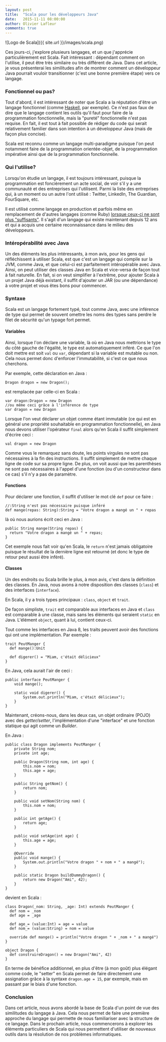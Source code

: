 ```yaml
---
layout: post
title:  "Scala pour les développeurs Java"
date:   2015-11-11 08:00:00
author: Olivier Lafleur
comments: true
---
```


![Logo de Scala]({{ site.url }}/images/scala.png)

Ces jours-ci, j'explore plusieurs langages, et un que j'apprécie particulièrement
est Scala. Fait intéressant : dépendant comment on l'utilise, il peut être très
similaire ou très différent de Java. Dans cet article, je vous présenterai les
similitudes afin de montrer comment un développeur Java pourrait vouloir
transitionner (c'est une bonne première étape) vers ce langage.

### Fonctionnel ou pas?
Tout d'abord, il est intéressant de noter que Scala a la réputation d'être un
langage fonctionnel (comme [Haskell](https://www.haskell.org), par exemple).
Ce n'est pas faux de dire que le langage contient les outils qu'il faut pour faire de la programmation
fonctionnelle, mais la "pureté" fonctionnelle n'est pas requise. En fait, il
est tout à fait possible de rédiger du code qui serait relativement familier dans son intention
à un développeur Java (mais de façon plus concise).

Scala est reconnu comme un langage multi-paradigme puisque l'on peut notamment faire de la programmation
orientée-objet, de la programmation impérative ainsi que de la programmation
fonctionnelle.

### Qui l'utilise?
Lorsqu'on étudie un langage, il est toujours intéressant, puisque la programmation
est foncièrement un acte social, de voir s'il y a une communauté et des
entreprises qui l'utilisent. Parmi la liste des entreprises qui, à un moment
ou un autre l'ont utilisé : Twitter, LinkedIn, The Guardian, FourSquare, etc.

Il est utilisé comme langage en production et parfois même en remplacement
de d'autres langages (comme Ruby)
[lorsque ceux-ci ne sont plus "suffisants"](https://www.quora.com/Why-did-twitter-move-away-from-Ruby-on-Rails/answer/Benjamin-Darfler).
Il s'agit d'un langage qui existe
maintenant depuis 12 ans et qui a acquis une certaine reconnaissance dans le
milieu des développeurs.

### Intéropérabilité avec Java
Un des éléments les plus intéressants, à mon avis, pour les gens qui réfléchissent à utiliser
Scala, est que c'est un langage qui compile sur la JVM, comme Java, et que celui-ci
est parfaitement intéropérable avec Java. Ainsi, on peut utiliser des classes
Java en Scala et vice-versa de façon tout à fait naturelle. En fait, si on
veut simplifier à l'extrême, pour ajouter Scala à un projet Java déjà existant,
il suffit d'ajouter un JAR (ou une dépendance) à votre projet et vous
êtes bons pour commencer.


### Syntaxe
Scala est un langage fortement typé, tout comme Java, avec une inférence de type
qui permet de souvent omettre les noms des types sans perdre le filet de sécurité qu'un
typage fort permet.

#### Variables
Ainsi, lorsque l'on déclare une variable, là où en Java nous mettrions le type
du côté gauche de l'égalité, le type est automatiquement inféré. Ce que l'on doit
mettre est soit `val` ou `var`, dépendant si la variable est mutable ou non.
Cela nous permet donc d'enforcer l'immutabilité, si c'est ce que nous cherchons.

Par exemple, cette déclaration en Java :
<pre><code class="java">Dragon dragon = new Dragon();
</code></pre>
est remplacée par celle-ci en Scala :
<pre><code class="scala">var dragon:Dragon = new Dragon
//ou même ceci grâce à l'inférence de type
var dragon = new Dragon
</code></pre>

Lorsque l'on veut déclarer un objet comme étant immutable (ce qui est en
général une propriété souhaitable en programmation fonctionnelle), en Java
nous devons utiliser l'opérateur `final` alors qu'en Scala il suffit simplement
d'écrire ceci :
<pre><code class="scala">val dragon = new Dragon
</code></pre>

Comme vous le remarquez sans doute, les points virgules ne sont pas nécessaires
à la fin des instructions. Il suffit simplement de mettre chaque ligne de code
sur sa propre ligne. De plus, on voit aussi que les parenthèses ne sont pas
nécessaires à l'appel d'une fonction (ou d'un constructeur dans ce cas) s'il
n'y a pas de paramètre.

#### Fonctions
Pour déclarer une fonction, il suffit d'utiliser le mot clé `def` pour ce faire :
<pre><code class="scala">//:String n'est pas nécessaire puisque inféré
def mange(repas: String):String = "Votre dragon a mangé un " + repas
</code></pre>

là où nous aurions écrit ceci en Java :
<pre><code class="java">public String mange(String repas) {
  return "Votre dragon a mangé un " + repas;
}
</code></pre>

Cet exemple nous fait voir qu'en Scala, le `return` n'est jamais obligatoire
puisque le résultat de la dernière ligne est retourné (et donc le type de retour
  peut aussi être inféré).

#### Classes
Un des endroits ou Scala brille le plus, à mon avis, c'est dans la définition des
classes. En Java, nous avons à notre disposition des classes (`class`) et des
interfaces (`interface`).

En Scala, il y a trois types principaux : `class`, `object` et `trait`.

De façon simpliste, `trait` est comparable aux interfaces en Java et `class`
est comparable à une classe,
mais sans les éléments qui seraient `static` en Java. L'élément `object`, quant
à lui, contient ceux-ci.

Tout comme les interfaces en Java 8, les traits peuvent avoir des fonctions qui
ont une implémentation. Par exemple :
<pre><code class="scala">trait PeutManger {
  def mange():Unit

  def digerer() = "Miam, c'était délicieux"
}
</code></pre>

En Java, cela aurait l'air de ceci :
<pre><code class="java">public interface PeutManger {
    void mange();

    static void digerer() {
        System.out.println("Miam, c'était délicieux");
    }
}
</code></pre>

Maintenant, créons-nous, dans les deux cas, un objet ordinaire (POJO) avec des
*getter/setter*, l'implémentation d'une "interface" et une fonction statique
qui agit comme un *Builder*.

En Java :
<pre><code class="java">public class Dragon implements PeutManger {
    private String nom;
    private int age;

    public Dragon(String nom, int age) {
        this.nom = nom;
        this.age = age;
    }

    public String getNom() {
        return nom;
    }

    public void setNom(String nom) {
        this.nom = nom;
    }

    public int getAge() {
        return age;
    }

    public void setAge(int age) {
        this.age = age;
    }

    @Override
    public void mange() {
        System.out.println("Votre dragon " + nom + " a mangé");
    }

    public static Dragon buildDummyDragon() {
        return new Dragon("Ami", 42);
    }
}
</code></pre>

devient en Scala :

<pre><code class="scala">class Dragon(_nom: String, _age: Int) extends PeutManger {
  def nom = _nom
  def age = _age

  def age_= (value:Int) = age = value
  def nom_= (value:String) = nom = value

  override def mange() = println("Votre dragon " + _nom + " a mangé")
}

object Dragon {
  def construireDragon() = new Dragon("Ami", 42)
}
</code></pre>

En terme de bénéfice additionnel, en plus d'être (à mon goût) plus élégant comme
code, le "setter" en Scala permet de faire directement une assignation grâce à
la syntaxe `dragon.age = 15`, par exemple, mais en passant par le biais d'une
fonction.

### Conclusion
Dans cet article, nous avons abordé la base de Scala d'un point de vue des
similitudes du langage à Java. Cela nous permet de faire une première approche
du langage qui permette de nous familiariser avec la structure de ce langage.
Dans le prochain article, nous commencerons à explorer les éléments particuliers
de Scala qui nous permettent d'utiliser de nouveaux outils dans la résolution
de nos problèmes informatiques.
